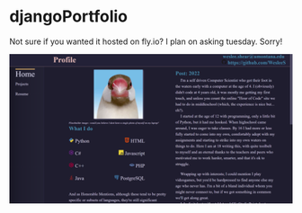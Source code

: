 # djangoPortfolio
 
Not sure if you wanted it hosted on fly.io? I plan on asking tuesday. Sorry!

![alt text](https://github.com/WesleeS/djangoPortfolio/blob/07a3033ef569fcaa9380da9964238ad3cfd7a2fd/Screenshot%202023-10-01%20201830.png)

